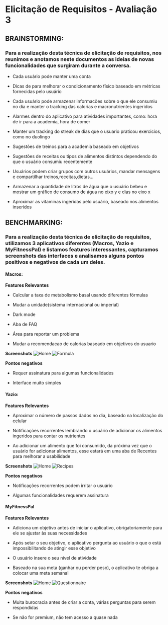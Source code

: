 # Elicitação de Requisitos - Avaliação 3

## BRAINSTORMING:

### Para a realização desta técnica de elicitação de requisitos, nos reunimos e anotamos neste documentos as ideias de novas funcionalidades que surgiram durante a conversa. 

- Cada usuário pode manter uma conta

- Dicas de para melhorar o condicionamento físico baseado em métricas fornecidas pelo usuário

- Cada usuário pode armazenar informacões sobre o que ele consumiu no dia e manter o tracking das calorias e macronutrientes ingeridos

- Alarmes dentro do aplicativo para atividades importantes, como: hora de ir para a academia, hora de comer

- Manter um tracking do streak de dias que o usuario praticou exercicios, como no duolingo

- Sugestões de treinos para a academia baseado em objetivos

- Sugestões de receitas ou tipos de alimentos distintos dependendo do que o usuário consumiu recentemente

- Usuários podem criar grupos com outros usuários, mandar mensagens e compartilhar treinos,receitas,dietas...

- Armazenar a quantidade de litros de água que o usuário bebeu e mostrar um gráfico de consumo de água no eixo y e dias no eixo x

- Aproximar as vitaminas ingeridas pelo usuário, baseado nos alimentos inseridos


## BENCHMARKING:

### Para a realização desta técnica de elicitação de requisitos, utilizamos 3 aplicativos diferentes (Macros, Yazio e MyFitnessPal) e listamos features interessantes, capturamos screenshots das interfaces e analisamos alguns pontos positivos e negativos de cada um deles.

#### Macros:

**Features Relevantes**

- Calcular a taxa de metabolismo basal usando diferentes fórmulas

- Mudar a unidade(sistema internacional ou imperial)

- Dark mode

- Aba de FAQ

- Área para reportar um problema

- Mudar a recomendacao de calorias baseado em objetivos do usuario

**Screenshots**
![Home](images/macroshome.jpg)
![Formula](images/macros2.jpg)


**Pontos negativos**
- Requer assinatura para algumas funcionalidades

- Interface muito simples

#### Yazio:

**Features Relevantes**

- Aproximar o número de passos dados no dia, baseado na localização do celular

- Notificações recorrentes lembrando o usuário de adicionar os alimentos ingeridos para contar os nutrientes

- Ao adicionar um alimento  que foi consumido, da próxima vez que o usuário for adicionar alimentos, esse estará em uma aba de Recentes para melhorar a usabilidade

**Screenshots**
![Home](images/yaziohome.jpg)
![Recipes](images/yaziorecipes.jpg)

**Pontos negativos**
- Notificações recorrentes podem irritar o usuário

- Algumas funcionalidades requerem assinatura

#### MyFitnessPal

**Features Relevantes**

- Adiciona um objetivo antes de iniciar o aplicativo, obrigatoriamente para ele se ajustar às suas necessidades

- Após setar o seu objetivo, o aplicativo pergunta ao usuário o que o está impossibilitando de atingir esse objetivo

- O usuário insere o seu nível de atividade

- Baseado na sua meta (ganhar ou perder peso), o aplicativo te obriga a colocar uma meta semanal

**Screenshots**
![Home](images/myfitnesspalhome.png)
![Questionnaire](images/myfitnesspalquestion.png)

**Pontos negativos**
- Muita burocracia antes de criar a conta, várias perguntas para serem respondidas

- Se não for premium, não tem acesso a quase nada